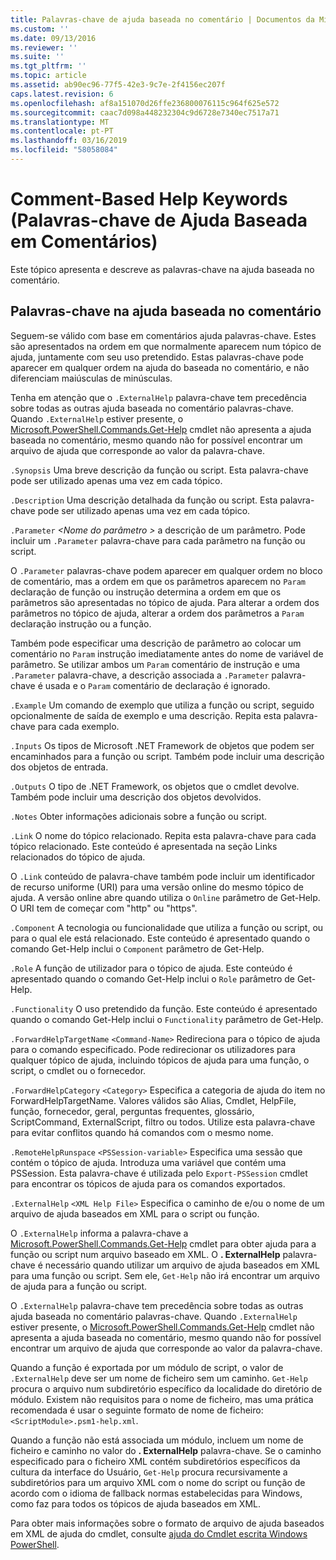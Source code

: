 ```yaml
---
title: Palavras-chave de ajuda baseada no comentário | Documentos da Microsoft
ms.custom: ''
ms.date: 09/13/2016
ms.reviewer: ''
ms.suite: ''
ms.tgt_pltfrm: ''
ms.topic: article
ms.assetid: ab90ec96-77f5-42e3-9c7e-2f4156ec207f
caps.latest.revision: 6
ms.openlocfilehash: af8a151070d26ffe236800076115c964f625e572
ms.sourcegitcommit: caac7d098a448232304c9d6728e7340ec7517a71
ms.translationtype: MT
ms.contentlocale: pt-PT
ms.lasthandoff: 03/16/2019
ms.locfileid: "58058084"
---
```

# <a name="comment-based-help-keywords"></a>Comment-Based Help Keywords (Palavras-chave de Ajuda Baseada em Comentários)

Este tópico apresenta e descreve as palavras-chave na ajuda baseada no comentário.

## <a name="keywords-in-comment-based-help"></a>Palavras-chave na ajuda baseada no comentário

Seguem-se válido com base em comentários ajuda palavras-chave. Estes são apresentados na ordem em que normalmente aparecem num tópico de ajuda, juntamente com seu uso pretendido. Estas palavras-chave pode aparecer em qualquer ordem na ajuda do baseada no comentário, e não diferenciam maiúsculas de minúsculas.

Tenha em atenção que o `.ExternalHelp` palavra-chave tem precedência sobre todas as outras ajuda baseada no comentário palavras-chave. Quando `.ExternalHelp` estiver presente, o [Microsoft.PowerShell.Commands.Get-Help](/dotnet/api/Microsoft.PowerShell.Commands.Get-Help) cmdlet não apresenta a ajuda baseada no comentário, mesmo quando não for possível encontrar um arquivo de ajuda que corresponde ao valor da palavra-chave.

`.Synopsis` Uma breve descrição da função ou script. Esta palavra-chave pode ser utilizado apenas uma vez em cada tópico.

`.Description` Uma descrição detalhada da função ou script. Esta palavra-chave pode ser utilizado apenas uma vez em cada tópico.

`.Parameter` *\<Nome do parâmetro >* a descrição de um parâmetro. Pode incluir um `.Parameter` palavra-chave para cada parâmetro na função ou script.

O `.Parameter` palavras-chave podem aparecer em qualquer ordem no bloco de comentário, mas a ordem em que os parâmetros aparecem no `Param` declaração de função ou instrução determina a ordem em que os parâmetros são apresentadas no tópico de ajuda. Para alterar a ordem dos parâmetros no tópico de ajuda, alterar a ordem dos parâmetros a `Param` declaração instrução ou a função.

Também pode especificar uma descrição de parâmetro ao colocar um comentário no `Param` instrução imediatamente antes do nome de variável de parâmetro. Se utilizar ambos um `Param` comentário de instrução e uma `.Parameter` palavra-chave, a descrição associada a `.Parameter` palavra-chave é usada e o `Param` comentário de declaração é ignorado.

`.Example` Um comando de exemplo que utiliza a função ou script, seguido opcionalmente de saída de exemplo e uma descrição. Repita esta palavra-chave para cada exemplo.

`.Inputs` Os tipos de Microsoft .NET Framework de objetos que podem ser encaminhados para a função ou script. Também pode incluir uma descrição dos objetos de entrada.

`.Outputs` O tipo de .NET Framework, os objetos que o cmdlet devolve. Também pode incluir uma descrição dos objetos devolvidos.

`.Notes` Obter informações adicionais sobre a função ou script.

`.Link` O nome do tópico relacionado. Repita esta palavra-chave para cada tópico relacionado. Este conteúdo é apresentada na seção Links relacionados do tópico de ajuda.

O `.Link` conteúdo de palavra-chave também pode incluir um identificador de recurso uniforme (URI) para uma versão online do mesmo tópico de ajuda. A versão online abre quando utiliza o `Online` parâmetro de Get-Help. O URI tem de começar com "http" ou "https".

`.Component` A tecnologia ou funcionalidade que utiliza a função ou script, ou para o qual ele está relacionado. Este conteúdo é apresentado quando o comando Get-Help inclui o `Component` parâmetro de Get-Help.

`.Role` A função de utilizador para o tópico de ajuda. Este conteúdo é apresentado quando o comando Get-Help inclui o `Role` parâmetro de Get-Help.

`.Functionality` O uso pretendido da função. Este conteúdo é apresentado quando o comando Get-Help inclui o `Functionality` parâmetro de Get-Help.

`.ForwardHelpTargetName` `<Command-Name>` Redireciona para o tópico de ajuda para o comando especificado. Pode redirecionar os utilizadores para qualquer tópico de ajuda, incluindo tópicos de ajuda para uma função, o script, o cmdlet ou o fornecedor.

`.ForwardHelpCategory` `<Category>` Especifica a categoria de ajuda do item no ForwardHelpTargetName. Valores válidos são Alias, Cmdlet, HelpFile, função, fornecedor, geral, perguntas frequentes, glossário, ScriptCommand, ExternalScript, filtro ou todos. Utilize esta palavra-chave para evitar conflitos quando há comandos com o mesmo nome.

`.RemoteHelpRunspace` `<PSSession-variable>` Especifica uma sessão que contém o tópico de ajuda. Introduza uma variável que contém uma PSSession. Esta palavra-chave é utilizada pelo `Export-PSSession` cmdlet para encontrar os tópicos de ajuda para os comandos exportados.

`.ExternalHelp` `<XML Help File>` Especifica o caminho de e/ou o nome de um arquivo de ajuda baseados em XML para o script ou função.

O `.ExternalHelp` informa a palavra-chave a [Microsoft.PowerShell.Commands.Get-Help](/dotnet/api/Microsoft.PowerShell.Commands.Get-Help) cmdlet para obter ajuda para a função ou script num arquivo baseado em XML. O **. ExternalHelp** palavra-chave é necessário quando utilizar um arquivo de ajuda baseados em XML para uma função ou script. Sem ele, `Get-Help` não irá encontrar um arquivo de ajuda para a função ou script.

O `.ExternalHelp` palavra-chave tem precedência sobre todas as outras ajuda baseada no comentário palavras-chave. Quando `.ExternalHelp` estiver presente, o [Microsoft.PowerShell.Commands.Get-Help](/dotnet/api/Microsoft.PowerShell.Commands.Get-Help) cmdlet não apresenta a ajuda baseada no comentário, mesmo quando não for possível encontrar um arquivo de ajuda que corresponde ao valor da palavra-chave.

Quando a função é exportada por um módulo de script, o valor de `.ExternalHelp` deve ser um nome de ficheiro sem um caminho. `Get-Help` procura o arquivo num subdiretório específico da localidade do diretório de módulo. Existem não requisitos para o nome de ficheiro, mas uma prática recomendada é usar o seguinte formato de nome de ficheiro: `<ScriptModule>.psm1-help.xml`.

Quando a função não está associada um módulo, incluem um nome de ficheiro e caminho no valor do **. ExternalHelp** palavra-chave. Se o caminho especificado para o ficheiro XML contém subdiretórios específicos da cultura da interface do Usuário, `Get-Help` procura recursivamente a subdiretórios para um arquivo XML com o nome do script ou função de acordo com o idioma de fallback normas estabelecidas para Windows, como faz para todos os tópicos de ajuda baseados em XML.

Para obter mais informações sobre o formato de arquivo de ajuda baseados em XML de ajuda do cmdlet, consulte [ajuda do Cmdlet escrita Windows PowerShell](./writing-help-for-windows-powershell-cmdlets.md).